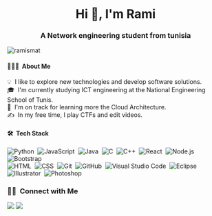 <h1 align="center">Hi 👋, I'm Rami</h1>
<h3 align="center">A Network engineering student from tunisia</h3>

<p align="left"> <img src="https://komarev.com/ghpvc/?username=ramismat&label=Profile%20views&color=0e75b6&style=flat" alt="ramismat" /> </p>

#### 👨🏻‍💻 &nbsp;About Me

💡 &nbsp;I like to explore new technologies and develop software solutions.\
🎓 &nbsp;I'm currently studying ICT engineering at the National Engineering School of Tunis.\
🌱 &nbsp;I'm on track for learning more the Cloud Architecture.\
✍️ &nbsp;In my free time, I play CTFs and edit videos.

#### 🛠 &nbsp;Tech Stack

![Python](https://img.shields.io/badge/-Python-05122A?style=flat&logo=python)&nbsp;
![JavaScript](https://img.shields.io/badge/-JavaScript-05122A?style=flat&logo=javascript)&nbsp;
![Java](https://img.shields.io/badge/-Java-05122A?style=flat&logo=Java&logoColor=FFA518)&nbsp;
![C](https://img.shields.io/badge/-C-05122A?style=flat&logo=C&logoColor=A8B9CC)&nbsp;
![C++](https://img.shields.io/badge/-C++-05122A?style=flat&logo=C%2B%2B&logoColor=00599C)&nbsp;
![React](https://img.shields.io/badge/-React-05122A?style=flat&logo=react)&nbsp;
![Node.js](https://img.shields.io/badge/-Node.js-05122A?style=flat&logo=node.js)&nbsp;
![Bootstrap](https://img.shields.io/badge/-Bootstrap-05122A?style=flat&logo=bootstrap&logoColor=563D7C)\
![HTML](https://img.shields.io/badge/-HTML-05122A?style=flat&logo=HTML5)&nbsp;
![CSS](https://img.shields.io/badge/-CSS-05122A?style=flat&logo=CSS3&logoColor=1572B6)&nbsp;
![Git](https://img.shields.io/badge/-Git-05122A?style=flat&logo=git)&nbsp;
![GitHub](https://img.shields.io/badge/-GitHub-05122A?style=flat&logo=github)&nbsp;
![Visual Studio Code](https://img.shields.io/badge/-Visual%20Studio%20Code-05122A?style=flat&logo=visual-studio-code&logoColor=007ACC)&nbsp;
![Eclipse](https://img.shields.io/badge/-Eclipse-05122A?style=flat&logo=eclipse-ide&logoColor=2C2255)\
![Illustrator](https://img.shields.io/badge/-Illustrator-05122A?style=flat&logo=adobe-illustrator)&nbsp;
![Photoshop](https://img.shields.io/badge/-Photoshop-05122A?style=flat&logo=adobe-photoshop)&nbsp;

### 🤝🏻 &nbsp;Connect with Me
<a href="https://www.linkedin.com/in/ramismat/"><img src="https://img.shields.io/badge/-Rami%20Smat-0077B5?style=flat&logo=Linkedin&logoColor=white"/></a>
<a href="https://www.behance.net/ramismat"><img src="https://img.shields.io/badge/-Rami%20Smat-1769FF?style=flat&logo=Behance&logoColor=white"/></a>
